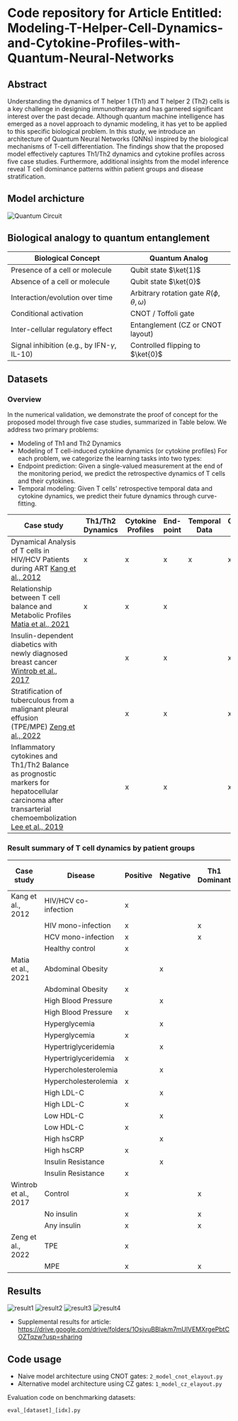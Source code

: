 # Code repository for Article Entitled: Modeling-T-Helper-Cell-Dynamics-and-Cytokine-Profiles-with-Quantum-Neural-Networks
## Abstract
Understanding the dynamics of T helper 1 (Th1) and T helper 2 (Th2) cells is a key challenge in designing immunotherapy and has garnered significant interest over the past decade. Although quantum machine intelligence has emerged as a novel approach to dynamic modeling, it has yet to be applied to this specific biological problem. In this study, we introduce an architecture of Quantum Neural Networks (QNNs) inspired by the biological mechanisms of T-cell differentiation. The findings show that the proposed model effectively captures Th1/Th2 dynamics and cytokine profiles across five case studies. Furthermore, additional insights from the model inference reveal T cell dominance patterns within patient groups and disease stratification.

## Model archicture

![Quantum Circuit](quantumCircuit.jpg)

## Biological analogy to quantum entanglement

| **Biological Concept**                                       | **Quantum Analog**                         |
|--------------------------------------------------------------|---------------------------------------------|
| Presence of a cell or molecule                               | Qubit state $\ket{1}$                       |
| Absence of a cell or molecule                                | Qubit state $\ket{0}$                       |
| Interaction/evolution over time                              | Arbitrary rotation gate $R(\phi,\theta,\omega)$ |
| Conditional activation                                       | CNOT / Toffoli gate                         |
| Inter-cellular regulatory effect                             | Entanglement (CZ or CNOT layout)           |
| Signal inhibition (e.g., by IFN-$\gamma$, IL-10)             | Controlled flipping to $\ket{0}$           |

## Datasets
### Overview
In the numerical validation, we demonstrate the proof of concept for the proposed model through five case studies, summarized in Table below. We address two primary problems:
- Modeling of Th1 and Th2 Dynamics
- Modeling of T cell-induced cytokine dynamics (or cytokine profiles)
For each problem, we categorize the learning tasks into two types:
- Endpoint prediction: Given a single-valued measurement at the end of the monitoring period, we predict the retrospective dynamics of T cells and their cytokines.
- Temporal modeling: Given T cells' retrospective temporal data and cytokine dynamics, we predict their future dynamics through curve-fitting.

| **Case study** | **Th1/Th2 Dynamics** | **Cytokine Profiles** | **End-point** | **Temporal Data** | **Group-wise** |
|----------------|----------------------|------------------------|----------------|-------------------|----------------|
| Dynamical Analysis of T cells in HIV/HCV Patients during ART [Kang et al., 2012](#) | x | x | x | x | x |
| Relationship between T cell balance and Metabolic Profiles [Matia et al., 2021](#) | x | x | x |   |   |
| Insulin-dependent diabetics with newly diagnosed breast cancer [Wintrob et al., 2017](#) |   | x | x |   | x |
| Stratification of tuberculous from a malignant pleural effusion (TPE/MPE) [Zeng et al., 2022](#) |   | x | x |   | x |
| Inflammatory cytokines and Th1/Th2 Balance as prognostic markers for hepatocellular carcinoma after transarterial chemoembolization [Lee et al., 2019](#) |   | x | x |   | x |


### Result summary of T cell dynamics by patient groups

| **Case study**         | **Disease**            | **Positive** | **Negative** | **Th1 Dominant** | **Th2 Dominant** | **Th1/Th2 Ratio Range** |
|------------------------|------------------------|--------------|--------------|------------------|------------------|--------------------------|
| Kang et al., 2012      | HIV/HCV co-infection   | x            |              |                  | x                | [0, 1.2]                 |
|                        | HIV mono-infection     | x            |              | x                |                  | [0, 1.2]                 |
|                        | HCV mono-infection     | x            |              | x                |                  | [1, 5]                   |
|                        | Healthy control        | x            |              |                  | x                | [0, 1]                   |
| Matia et al., 2021     | Abdominal Obesity      |              | x            |                  | x                | [0, 1]                   |
|                        | Abdominal Obesity      | x            |              |                  | x                | [0, 1.5]                 |
|                        | High Blood Pressure    |              | x            |                  | x                | [0, 1]                   |
|                        | High Blood Pressure    | x            |              |                  | x                | [0, 1.5]                 |
|                        | Hyperglycemia          |              | x            |                  | x                | [0, 0.8]                 |
|                        | Hyperglycemia          | x            |              |                  | x                | [0, 0.8]                 |
|                        | Hypertriglyceridemia   |              | x            |                  | x                | [0, 0.8]                 |
|                        | Hypertriglyceridemia   | x            |              |                  | x                | [0, 2]                   |
|                        | Hypercholesterolemia   |              | x            |                  | x                | [0, 0.8]                 |
|                        | Hypercholesterolemia   | x            |              |                  | x                | [0, 2]                   |
|                        | High LDL-C             |              | x            |                  | x                | [0, 0.8]                 |
|                        | High LDL-C             | x            |              |                  | x                | [0, 1]                   |
|                        | Low HDL-C              |              | x            |                  | x                | [0, 1.2]                 |
|                        | Low HDL-C              | x            |              |                  | x                | [0, 0.8]                 |
|                        | High hsCRP             |              | x            |                  | x                | [0, 0.8]                 |
|                        | High hsCRP             | x            |              |                  | x                | [0, 1.6]                 |
|                        | Insulin Resistance     |              | x            |                  | x                | [0, 1]                   |
|                        | Insulin Resistance     | x            |              |                  | x                | [0, 1.5]                 |
| Wintrob et al., 2017   | Control                | x            |              | x                |                  | [0, 1.2]                 |
|                        | No insulin             | x            |              | x                |                  | [1, 5]                   |
|                        | Any insulin            | x            |              | x                |                  | [1, 5]                   |
| Zeng et al., 2022      | TPE                    | x            |              |                  | x                | [0, 1]                   |
|                        | MPE                    | x            |              | x                |                  | [1, 7]                   |

## Results
![result1](2.2.1_Q3_best_result.jpg)
![result2](2.3__best_result.jpg)
![result3](3.2.3__best_result.jpg)
![result4](6.__best_result.jpg)

- Supplemental results for article: https://drive.google.com/drive/folders/1OsjvuBBlakm7mUlVEMXrgePbtCOZTqzw?usp=sharing

## Code usage
- Naive model architecture using CNOT gates: `2_model_cnot_elayout.py`
- Alternative model architecture using CZ gates: `1_model_cz_elayout.py`

Evaluation code on benchmarking datasets:
```python
eval_[dataset]_[idx].py
```

